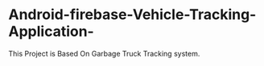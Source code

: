 # Android-firebase-Vehicle-Tracking-Application-
This Project is Based On Garbage Truck Tracking system.
